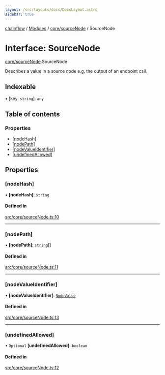 ```yaml
---
layout: /src/layouts/docs/DocsLayout.astro
sidebar: true
---
```


[chainflow](../README) / [Modules](../modules) / [core/sourceNode](../modules/core_sourceNode) / SourceNode

# Interface: SourceNode

[core/sourceNode](../modules/core_sourceNode).SourceNode

Describes a value in a source node e.g. the output of an endpoint call.

## Indexable

▪ [key: `string`]: `any`

## Table of contents

### Properties

- [[nodeHash]](core_sourceNode.SourceNode#[nodehash])
- [[nodePath]](core_sourceNode.SourceNode#[nodepath])
- [[nodeValueIdentifier]](core_sourceNode.SourceNode#[nodevalueidentifier])
- [[undefinedAllowed]](core_sourceNode.SourceNode#[undefinedallowed])

## Properties

### [nodeHash]

• **[nodeHash]**: `string`

#### Defined in

[src/core/sourceNode.ts:10](https://github.com/edwinlzs/chainflow/blob/b0b3282/src/core/sourceNode.ts#L10)

___

### [nodePath]

• **[nodePath]**: `string`[]

#### Defined in

[src/core/sourceNode.ts:11](https://github.com/edwinlzs/chainflow/blob/b0b3282/src/core/sourceNode.ts#L11)

___

### [nodeValueIdentifier]

• **[nodeValueIdentifier]**: [`NodeValue`](../enums/core_inputNode.NodeValue)

#### Defined in

[src/core/sourceNode.ts:13](https://github.com/edwinlzs/chainflow/blob/b0b3282/src/core/sourceNode.ts#L13)

___

### [undefinedAllowed]

• `Optional` **[undefinedAllowed]**: `boolean`

#### Defined in

[src/core/sourceNode.ts:12](https://github.com/edwinlzs/chainflow/blob/b0b3282/src/core/sourceNode.ts#L12)
